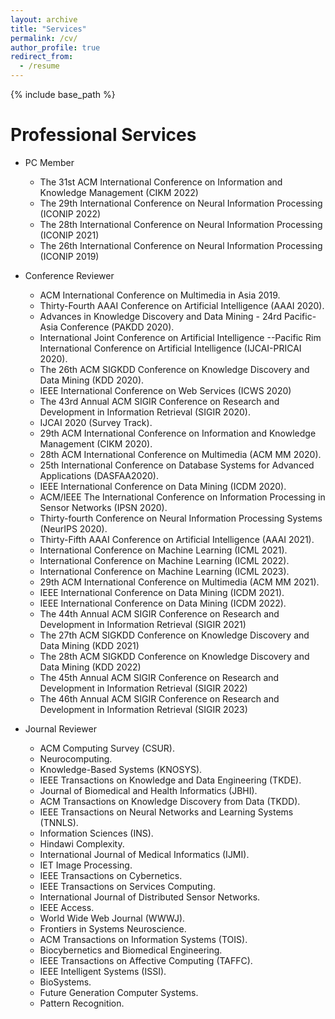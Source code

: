```yaml
---
layout: archive
title: "Services"
permalink: /cv/
author_profile: true
redirect_from:
  - /resume
---
```


{% include base_path %}

Professional Services
======
* PC Member
  * The 31st ACM International Conference on Information and Knowledge Management (CIKM 2022)
  * The 29th International Conference on Neural Information Processing (ICONIP 2022)
  * The 28th International Conference on Neural Information Processing (ICONIP 2021)
  * The 26th International Conference on Neural Information Processing (ICONIP 2019)
* Conference Reviewer
  * ACM International Conference on Multimedia in Asia 2019.
  * Thirty-Fourth AAAI Conference on Artificial Intelligence (AAAI 2020).
  * Advances in Knowledge Discovery and Data Mining - 24rd Pacific-Asia Conference (PAKDD 2020).
  * International Joint Conference on Artificial Intelligence --Pacific Rim International Conference on Artificial Intelligence (IJCAI-PRICAI 2020).
  * The 26th ACM SIGKDD Conference on Knowledge Discovery and Data Mining (KDD 2020).
  * IEEE International Conference on Web Services (ICWS 2020)
  * The 43rd Annual ACM SIGIR Conference on Research and Development in Information Retrieval (SIGIR 2020).
  * IJCAI 2020 (Survey Track).
  * 29th ACM International Conference on Information and Knowledge Management (CIKM 2020).
  * 28th ACM International Conference on Multimedia (ACM MM 2020).
  * 25th International Conference on Database Systems for Advanced Applications (DASFAA2020).
  * IEEE International Conference on Data Mining (ICDM 2020).
  * ACM/IEEE The International Conference on Information Processing in Sensor Networks (IPSN 2020).
  * Thirty-fourth Conference on Neural Information Processing Systems (NeurIPS 2020).
  * Thirty-Fifth AAAI Conference on Artificial Intelligence (AAAI 2021).
  * International Conference on Machine Learning (ICML 2021).
  * International Conference on Machine Learning (ICML 2022).
  * International Conference on Machine Learning (ICML 2023).
  * 29th ACM International Conference on Multimedia (ACM MM 2021).
  * IEEE International Conference on Data Mining (ICDM 2021).
  * IEEE International Conference on Data Mining (ICDM 2022).
  * The 44th Annual ACM SIGIR Conference on Research and Development in Information Retrieval (SIGIR 2021)
  * The 27th ACM SIGKDD Conference on Knowledge Discovery and Data Mining (KDD 2021)
  * The 28th ACM SIGKDD Conference on Knowledge Discovery and Data Mining (KDD 2022)
  * The 45th Annual ACM SIGIR Conference on Research and Development in Information Retrieval (SIGIR 2022)
  * The 46th Annual ACM SIGIR Conference on Research and Development in Information Retrieval (SIGIR 2023)

* Journal Reviewer
  * ACM Computing Survey (CSUR).
  * Neurocomputing.
  * Knowledge-Based Systems (KNOSYS).
  * IEEE Transactions on Knowledge and Data Engineering (TKDE).
  * Journal of Biomedical and Health Informatics (JBHI).
  * ACM Transactions on Knowledge Discovery from Data (TKDD).
  * IEEE Transactions on Neural Networks and Learning Systems (TNNLS).
  * Information Sciences (INS).
  * Hindawi Complexity.
  * International Journal of Medical Informatics (IJMI).
  * IET Image Processing.
  * IEEE Transactions on Cybernetics.
  * IEEE Transactions on Services Computing.
  * International Journal of Distributed Sensor Networks.
  * IEEE Access.
  * World Wide Web Journal (WWWJ).
  * Frontiers in Systems Neuroscience.
  * ACM Transactions on Information Systems (TOIS).
  * Biocybernetics and Biomedical Engineering.
  * IEEE Transactions on Affective Computing (TAFFC).
  * IEEE Intelligent Systems (ISSI).
  * BioSystems.
  * Future Generation Computer Systems.
  * Pattern Recognition.
  

